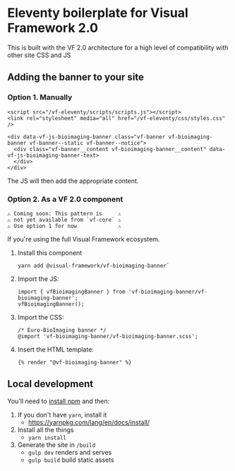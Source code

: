 # Eleventy boilerplate for Visual Framework 2.0

This is built with the VF 2.0 architecture for a high level of compatibility with
other site CSS and JS

## Adding the banner to your site

### Option 1. Manually

```
<script src="/vf-eleventy/scripts/scripts.js"></script>
<link rel="stylesheet" media="all" href="/vf-eleventy/css/styles.css" />
```

```
<div data-vf-js-bioimaging-banner class="vf-banner vf-bioimaging-banner vf-banner--static vf-banner--notice">
  <div class="vf-banner__content vf-bioimaging-banner__content" data-vf-js-bioimaging-banner-text>
  </div>
</div>
```

The JS will then add the appropriate content.

### Option 2. As a VF 2.0 component

```
⚠️ Coming soon: This pattern is     ⚠️
⚠️ not yet available from `vf-core` ⚠️
⚠️ Use option 1 for now             ⚠️
```

If you're using the full Visual Framework ecosystem.

1. Install this component
   ```
   yarn add @visual-framework/vf-bioimaging-banner`
   ```
2. Import the JS:
   ```
   import { vfBioimagingBanner } from 'vf-bioimaging-banner/vf-bioimaging-banner';
   vfBioimagingBanner();
   ```
3. Import the CSS:
   ```
   /* Euro-BioImaging banner */
   @import 'vf-bioimaging-banner/vf-bioimaging-banner.scss';
   ```
4. Insert the HTML template:
   ```
   {% render "@vf-bioimaging-banner" %}
   ```

## Local development

You'll need to [install npm](https://docs.npmjs.com/downloading-and-installing-node-js-and-npm) and then:

1. If you don't have `yarn`, install it
   - https://yarnpkg.com/lang/en/docs/install/
2. Install all the things
   - `yarn install`
3. Generate the site in `/build`
   - `gulp dev` renders and serves
   - `gulp build` build static assets
